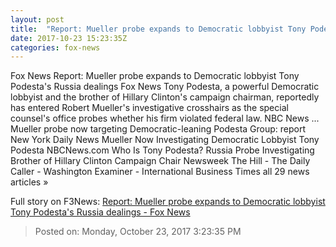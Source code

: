 ```yaml
---
layout: post
title:  "Report: Mueller probe expands to Democratic lobbyist Tony Podesta's Russia dealings - Fox News"
date: 2017-10-23 15:23:35Z
categories: fox-news
---
```


Fox News Report: Mueller probe expands to Democratic lobbyist Tony Podesta's Russia dealings Fox News Tony Podesta, a powerful Democratic lobbyist and the brother of Hillary Clinton's campaign chairman, reportedly has entered Robert Mueller's investigative crosshairs as the special counsel's office probes whether his firm violated federal law. NBC News ... Mueller probe now targeting Democratic-leaning Podesta Group: report New York Daily News Mueller Now Investigating Democratic Lobbyist Tony Podesta NBCNews.com Who Is Tony Podesta? Russia Probe Investigating Brother of Hillary Clinton Campaign Chair Newsweek The Hill - The Daily Caller - Washington Examiner - International Business Times all 29 news articles »


Full story on F3News: [Report: Mueller probe expands to Democratic lobbyist Tony Podesta's Russia dealings - Fox News](http://www.f3nws.com/n/g3kPHC)

> Posted on: Monday, October 23, 2017 3:23:35 PM

